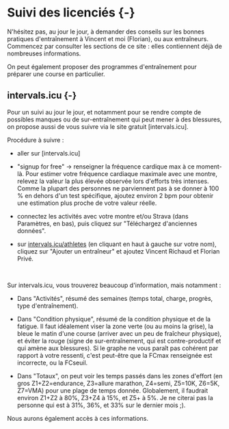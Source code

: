 

# Suivi des licenciés {-}

N'hésitez pas, au jour le jour, à demander des conseils sur les bonnes pratiques d'entraînement à Vincent et moi (Florian), ou aux entraîneurs. Commencez par consulter les sections de ce site : elles contiennent déjà de nombreuses informations.

On peut également proposer des programmes d'entraînement pour préparer une course en particulier.

## intervals.icu {-}

Pour un suivi au jour le jour, et notamment pour se rendre compte de possibles manques ou de sur-entraînement qui peut mener à des blessures, on propose aussi de vous suivre via le site gratuit [intervals.icu].

Procédure à suivre :

- aller sur [intervals.icu]

- "signup for free" -> renseigner la fréquence cardique max à ce moment-là. Pour estimer votre fréquence cardiaque maximale avec une montre, relevez la valeur la plus élevée observée lors d'efforts très intenses. Comme la plupart des personnes ne parviennent pas à se donner à 100 % en dehors d'un test spécifique, ajoutez environ 2 bpm pour obtenir une estimation plus proche de votre valeur réelle.

- connectez les activités avec votre montre et/ou Strava (dans Paramètres, en bas), puis cliquez sur "Téléchargez d'anciennes données".

- sur [intervals.icu/athletes](intervals.icu/athletes) (en cliquant en haut à gauche sur votre nom), cliquez sur "Ajouter un entraîneur" et ajoutez Vincent Richaud et Florian Privé.

<br>

Sur intervals.icu, vous trouverez beaucoup d'information, mais notamment :

- Dans "Activités", résumé des semaines (temps total, charge, progrès, type d'entraînement).

- Dans "Condition physique", résumé de la condition physique et de la fatigue. Il faut idéalement viser la zone verte (ou au moins la grise), la bleue le matin d'une course (arriver avec un peu de fraîcheur physique), et éviter la rouge (signe de sur-entraînement, qui est contre-productif et qui amène aux blessures). Si le graphe ne vous paraît pas cohérent par rapport à votre ressenti, c'est peut-être que la FCmax renseignée est incorrecte, ou la FCseuil.

- Dans "Totaux", on peut voir les temps passés dans les zones d'effort (en gros Z1+Z2=endurance, Z3=allure marathon, Z4=semi, Z5=10K, Z6=5K, Z7=VMA) pour une plage de temps donnée. Globalement, il faudrait environ Z1+Z2 à 80%, Z3+Z4 à 15%, et Z5+ à 5%. Je ne citerai pas la personne qui est à 31%, 36%, et 33% sur le dernier mois ;).

Nous aurons également accès à ces informations.

